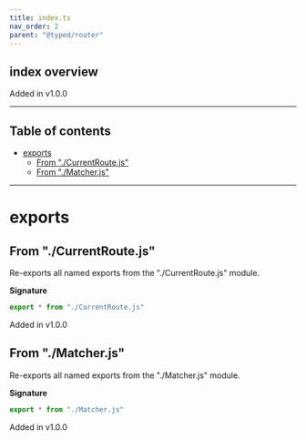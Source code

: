 ```yaml
---
title: index.ts
nav_order: 2
parent: "@typed/router"
---
```


## index overview

Added in v1.0.0

---

<h2 class="text-delta">Table of contents</h2>

- [exports](#exports)
  - [From "./CurrentRoute.js"](#from-currentroutejs)
  - [From "./Matcher.js"](#from-matcherjs)

---

# exports

## From "./CurrentRoute.js"

Re-exports all named exports from the "./CurrentRoute.js" module.

**Signature**

```ts
export * from "./CurrentRoute.js"
```

Added in v1.0.0

## From "./Matcher.js"

Re-exports all named exports from the "./Matcher.js" module.

**Signature**

```ts
export * from "./Matcher.js"
```

Added in v1.0.0
